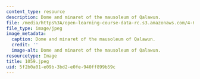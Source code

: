 ```yaml
---
content_type: resource
description: Dome and minaret of the mausoleum of Qalawun.
file: /media/https%3A/open-learning-course-data-rc.s3.amazonaws.com/4-615-the-architecture-of-cairo-spring-2002/5f2b0a01e09b3bd2e0fe940ff899b59c_1059.jpeg
file_type: image/jpeg
image_metadata:
  caption: Dome and minaret of the mausoleum of Qalawun.
  credit: ''
  image-alt: Dome and minaret of the mausoleum of Qalawun.
resourcetype: Image
title: 1059.jpeg
uid: 5f2b0a01-e09b-3bd2-e0fe-940ff899b59c
---
```

